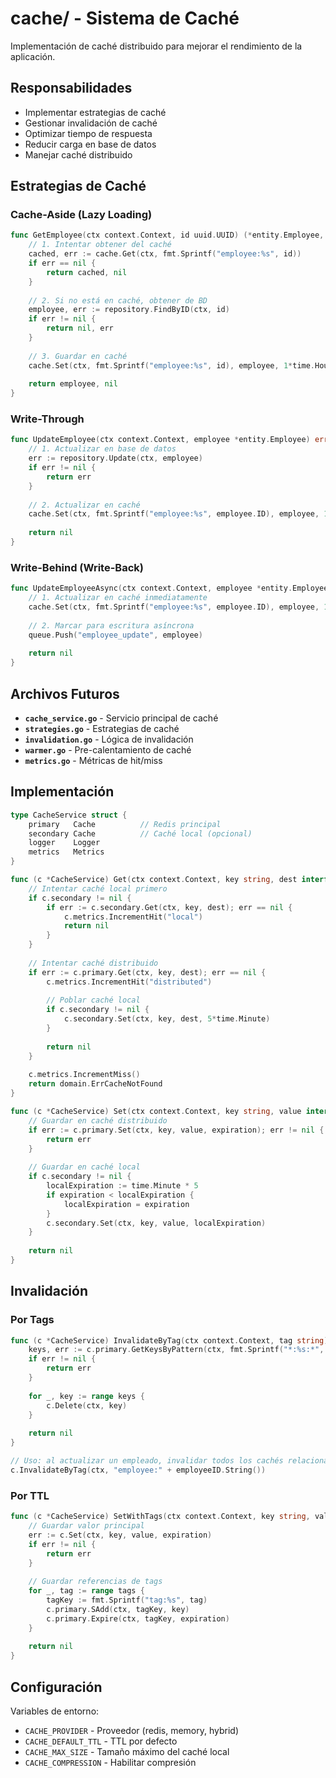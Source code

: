 # cache/ - Sistema de Caché

Implementación de caché distribuido para mejorar el rendimiento de la aplicación.

## Responsabilidades

- Implementar estrategias de caché
- Gestionar invalidación de caché
- Optimizar tiempo de respuesta
- Reducir carga en base de datos
- Manejar caché distribuido

## Estrategias de Caché

### Cache-Aside (Lazy Loading)
```go
func GetEmployee(ctx context.Context, id uuid.UUID) (*entity.Employee, error) {
    // 1. Intentar obtener del caché
    cached, err := cache.Get(ctx, fmt.Sprintf("employee:%s", id))
    if err == nil {
        return cached, nil
    }
    
    // 2. Si no está en caché, obtener de BD
    employee, err := repository.FindByID(ctx, id)
    if err != nil {
        return nil, err
    }
    
    // 3. Guardar en caché
    cache.Set(ctx, fmt.Sprintf("employee:%s", id), employee, 1*time.Hour)
    
    return employee, nil
}
```

### Write-Through
```go
func UpdateEmployee(ctx context.Context, employee *entity.Employee) error {
    // 1. Actualizar en base de datos
    err := repository.Update(ctx, employee)
    if err != nil {
        return err
    }
    
    // 2. Actualizar en caché
    cache.Set(ctx, fmt.Sprintf("employee:%s", employee.ID), employee, 1*time.Hour)
    
    return nil
}
```

### Write-Behind (Write-Back)
```go
func UpdateEmployeeAsync(ctx context.Context, employee *entity.Employee) error {
    // 1. Actualizar en caché inmediatamente
    cache.Set(ctx, fmt.Sprintf("employee:%s", employee.ID), employee, 1*time.Hour)
    
    // 2. Marcar para escritura asíncrona
    queue.Push("employee_update", employee)
    
    return nil
}
```

## Archivos Futuros

- **`cache_service.go`** - Servicio principal de caché
- **`strategies.go`** - Estrategias de caché
- **`invalidation.go`** - Lógica de invalidación
- **`warmer.go`** - Pre-calentamiento de caché
- **`metrics.go`** - Métricas de hit/miss

## Implementación

```go
type CacheService struct {
    primary   Cache          // Redis principal
    secondary Cache          // Caché local (opcional)
    logger    Logger
    metrics   Metrics
}

func (c *CacheService) Get(ctx context.Context, key string, dest interface{}) error {
    // Intentar caché local primero
    if c.secondary != nil {
        if err := c.secondary.Get(ctx, key, dest); err == nil {
            c.metrics.IncrementHit("local")
            return nil
        }
    }
    
    // Intentar caché distribuido
    if err := c.primary.Get(ctx, key, dest); err == nil {
        c.metrics.IncrementHit("distributed")
        
        // Poblar caché local
        if c.secondary != nil {
            c.secondary.Set(ctx, key, dest, 5*time.Minute)
        }
        
        return nil
    }
    
    c.metrics.IncrementMiss()
    return domain.ErrCacheNotFound
}

func (c *CacheService) Set(ctx context.Context, key string, value interface{}, expiration time.Duration) error {
    // Guardar en caché distribuido
    if err := c.primary.Set(ctx, key, value, expiration); err != nil {
        return err
    }
    
    // Guardar en caché local
    if c.secondary != nil {
        localExpiration := time.Minute * 5
        if expiration < localExpiration {
            localExpiration = expiration
        }
        c.secondary.Set(ctx, key, value, localExpiration)
    }
    
    return nil
}
```

## Invalidación

### Por Tags
```go
func (c *CacheService) InvalidateByTag(ctx context.Context, tag string) error {
    keys, err := c.primary.GetKeysByPattern(ctx, fmt.Sprintf("*:%s:*", tag))
    if err != nil {
        return err
    }
    
    for _, key := range keys {
        c.Delete(ctx, key)
    }
    
    return nil
}

// Uso: al actualizar un empleado, invalidar todos los cachés relacionados
c.InvalidateByTag(ctx, "employee:" + employeeID.String())
```

### Por TTL
```go
func (c *CacheService) SetWithTags(ctx context.Context, key string, value interface{}, expiration time.Duration, tags []string) error {
    // Guardar valor principal
    err := c.Set(ctx, key, value, expiration)
    if err != nil {
        return err
    }
    
    // Guardar referencias de tags
    for _, tag := range tags {
        tagKey := fmt.Sprintf("tag:%s", tag)
        c.primary.SAdd(ctx, tagKey, key)
        c.primary.Expire(ctx, tagKey, expiration)
    }
    
    return nil
}
```

## Configuración

Variables de entorno:
- `CACHE_PROVIDER` - Proveedor (redis, memory, hybrid)
- `CACHE_DEFAULT_TTL` - TTL por defecto
- `CACHE_MAX_SIZE` - Tamaño máximo del caché local
- `CACHE_COMPRESSION` - Habilitar compresión
